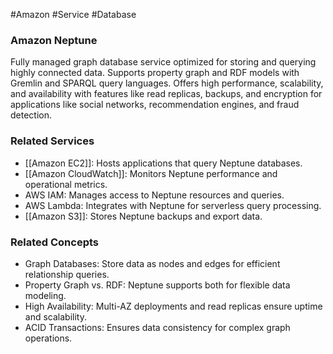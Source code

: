 #Amazon #Service #Database
### Amazon Neptune

Fully managed graph database service optimized for storing and querying highly connected data. Supports property graph and RDF models with Gremlin and SPARQL query languages. Offers high performance, scalability, and availability with features like read replicas, backups, and encryption for applications like social networks, recommendation engines, and fraud detection.

### Related Services

- [[Amazon EC2]]: Hosts applications that query Neptune databases.
- [[Amazon CloudWatch]]: Monitors Neptune performance and operational metrics.
- AWS IAM: Manages access to Neptune resources and queries.
- AWS Lambda: Integrates with Neptune for serverless query processing.
- [[Amazon S3]]: Stores Neptune backups and export data.

### Related Concepts

- Graph Databases: Store data as nodes and edges for efficient relationship queries.
- Property Graph vs. RDF: Neptune supports both for flexible data modeling.
- High Availability: Multi-AZ deployments and read replicas ensure uptime and scalability.
- ACID Transactions: Ensures data consistency for complex graph operations.